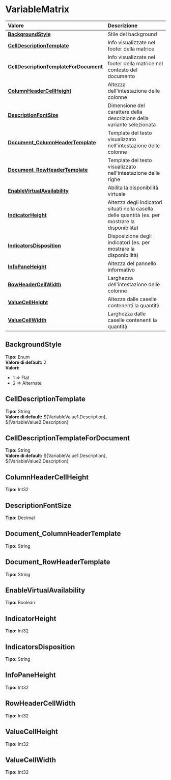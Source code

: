 # VariableMatrix

| Valore | Descrizione |
| :--- | :--- |
| [**BackgroundStyle**](variablematrix.md#backgroundstyle) | Stile del background |
| [**CellDescriptionTemplate**](variablematrix.md#celldescriptiontemplate) | Info visualizzate nel footer della matrice |
| [**CellDescriptionTemplateForDocument**](variablematrix.md#celldescriptiontemplatefordocument) | Info visualizzate nel footer della matrice nel contesto del documento |
| [**ColumnHeaderCellHeight**](variablematrix.md#columnheadercellheight) | Altezza dell'intestazione delle colonne |
| [**DescriptionFontSize**](variablematrix.md#descriptionfontsize) | Dimensione del carattere della descrizione della variante selezionata |
| [**Document\_ColumnHeaderTemplate**](variablematrix.md#document_columnheadertemplate) | Template del testo visualizzato nell'intestazione delle colonne |
| [**Document\_RowHeaderTemplate**](variablematrix.md#document_rowheadertemplate) | Template del testo visualizzato nell'intestazione delle righe |
| [**EnableVirtualAvailability**](variablematrix.md#enablevirtualavailability) | Abilita la disponibilità virtuale |
| [**IndicatorHeight**](variablematrix.md#indicatorheight) | Altezza degli indicatori situati nella casella delle quantità \(es. per mostrare la disponibilità\) |
| [**IndicatorsDisposition**](variablematrix.md#indicatorsdisposition) | Disposizione degli indicatori \(es. per mostrare la disponibilità\) |
| [**InfoPaneHeight**](variablematrix.md#infopaneheight) | Altezza del pannello informativo |
| [**RowHeaderCellWidth**](variablematrix.md#rowheadercellwidth) | Larghezza dell'intestazione delle colonne |
| [**ValueCellHeight**](variablematrix.md#valuecellheight) | Altezza dalle caselle contenenti la quantità |
| [**ValueCellWidth**](variablematrix.md#valuecellwidth) | Larghezza dalle caselle contenenti la quantità |

## BackgroundStyle

**Tipo:** Enum  
**Valore di default:** 2  
**Valori:**

* 1 =&gt; Flat
* 2 =&gt; Alternate

## CellDescriptionTemplate

**Tipo:** String  
**Valore di default:** ${VariableValue1.Description}, ${VariableValue2.Description}

## CellDescriptionTemplateForDocument

**Tipo:** String  
**Valore di default:** ${VariableValue1.Description}, ${VariableValue2.Description}

## ColumnHeaderCellHeight

**Tipo:** Int32

## DescriptionFontSize

**Tipo:** Decimal

## Document\_ColumnHeaderTemplate

**Tipo:** String

## Document\_RowHeaderTemplate

**Tipo:** String

## EnableVirtualAvailability

**Tipo:** Boolean

## IndicatorHeight

**Tipo:** Int32

## IndicatorsDisposition

**Tipo:** String

## InfoPaneHeight

**Tipo:** Int32

## RowHeaderCellWidth

**Tipo:** Int32

## ValueCellHeight

**Tipo:** Int32

## ValueCellWidth

**Tipo:** Int32

